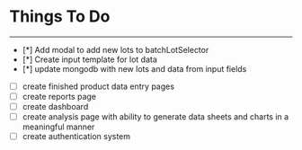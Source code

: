 # Things To Do
***
- [*] Add modal to add new lots to batchLotSelector
- [*] Create input template for lot data
- [*] update mongodb with new lots and data from input fields
- [ ] create finished product data entry pages
- [ ] create reports page
- [ ] create dashboard
- [ ] create analysis page with ability to generate data sheets and charts in a meaningful manner
- [ ] create authentication system
